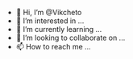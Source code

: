 - 👋 Hi, I’m @Vikcheto
- 👀 I’m interested in ...
- 🌱 I’m currently learning ...
- 💞️ I’m looking to collaborate on ...
- 📫 How to reach me ...

<!---
Vikcheto/Vikcheto is a ✨ special ✨ repository because its `README.md` (this file) appears on your GitHub profile.
You can click the Preview link to take a look at your changes.
--->
